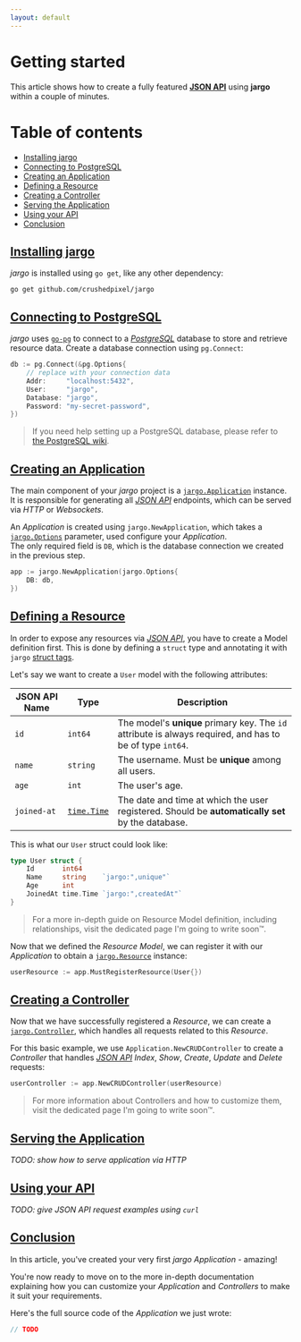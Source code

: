 ```yaml
---
layout: default
---
```


# Getting started
This article shows how to create a fully featured [**JSON API**][jsonapi] using **jargo** within a couple of minutes.

# Table of contents

- [Installing jargo](#installing-jargo)
- [Connecting to PostgreSQL](#connecting-to-postgresql)
- [Creating an Application](#creating-an-application)
- [Defining a Resource](#defining-a-resource)
- [Creating a Controller](#creating-a-controller)
- [Serving the Application](#serving-the-application)
- [Using your API](#using-your-api)
- [Conclusion](#conclusion)

## [Installing jargo](#installing-jargo)
*jargo* is installed using `go get`, like any other dependency:
```
go get github.com/crushedpixel/jargo
```

## [Connecting to PostgreSQL](#connecting-to-postgresql)
*jargo* uses [`go-pg`][go-pg] to connect to a [*PostgreSQL*][PostgreSQL] database to store and retrieve resource data.
Create a database connection using `pg.Connect`:

```go
db := pg.Connect(&pg.Options{
    // replace with your connection data
    Addr:     "localhost:5432",
    User:     "jargo",
    Database: "jargo",
    Password: "my-secret-password",
})
```

> If you need help setting up a PostgreSQL database, please refer to [the PostgreSQL wiki][postgres-installation].

## [Creating an Application](#creating-an-application)
The main component of your *jargo* project is a [`jargo.Application`][jargo.Application] instance.  
It is responsible for generating all [*JSON API*][jsonapi] endpoints, which can be served via *HTTP* or *Websockets*.

An *Application* is created using `jargo.NewApplication`, which takes a [`jargo.Options`][jargo.Options] parameter,
used configure your *Application*.  
The only required field is `DB`, which is the database connection we created in the previous step.

```go
app := jargo.NewApplication(jargo.Options{
	DB: db,
})
```

## [Defining a Resource](#defining-a-resource)
In order to expose any resources via [*JSON API*][jsonapi], you have to create a Model definition first.
This is done by defining a `struct` type and annotating it with `jargo` [struct tags][struct-tags]. 

Let's say we want to create a `User` model with the following attributes:

| JSON API Name | Type                     | Description                                                                                               |
| ------------- | ------------------------ | --------------------------------------------------------------------------------------------------------- |
| `id`          | `int64`                  | The model's **unique** primary key. The `id` attribute is always required, and has to be of type `int64`. |
| `name`        | `string`                 | The username. Must be **unique** among all users.                                                         |
| `age`         | `int`                    | The user's age.                                                                                           |
| `joined-at`   | [`time.Time`][time.Time] | The date and time at which the user registered. Should be **automatically set** by the database.          |

This is what our `User` struct could look like:
```go
type User struct {
	Id       int64
	Name     string    `jargo:",unique"`
	Age      int
	JoinedAt time.Time `jargo:",createdAt"`
}
```

> For a more in-depth guide on Resource Model definition, including relationships, visit the dedicated page I'm going to write soon™.

Now that we defined the *Resource Model*, we can register it with our *Application*
to obtain a [`jargo.Resource`][jargo.Resource] instance:

```go
userResource := app.MustRegisterResource(User{})
```

## [Creating a Controller](#creating-a-controller)
Now that we have successfully registered a *Resource*, we can create a [`jargo.Controller`][jargo.Controller],
which handles all requests related to this *Resource*.

For this basic example, we use `Application.NewCRUDController` to create a *Controller*
that handles [*JSON API*][jsonapi] *Index*, *Show*, *Create*, *Update* and *Delete* requests:

```go
userController := app.NewCRUDController(userResource)
```

> For more information about Controllers and how to customize them, visit the dedicated page I'm going to write soon™.

## [Serving the Application](#serving-the-application)

*TODO: show how to serve application via HTTP*

## [Using your API](#using-your-api)

*TODO: give JSON API request examples using `curl`*

## [Conclusion](#conclusion)
In this article, you've created your very first *jargo Application* - amazing!

You're now ready to move on to the more in-depth documentation explaining how you can
customize your *Application* and *Controllers* to make it suit your requirements.

Here's the full source code of the *Application* we just wrote:
```go
// TODO
```

[jsonapi]: http://jsonapi.org/
[PostgreSQL]: https://postgresql.org
[go-pg]: https://github.com/go-pg/pg
[pg.DB]: https://godoc.org/github.com/go-pg/pg#DB
[postgres-installation]: https://wiki.postgresql.org/wiki/Detailed_installation_guides
[jargo.Application]: https://godoc.org/github.com/CrushedPixel/jargo#Application
[jargo.Options]: https://godoc.org/github.com/CrushedPixel/jargo#Options
[struct-tags]: https://golang.org/ref/spec#Tag
[time.Time]: https://golang.org/pkg/time/#Time
[jargo.Resource]: https://godoc.org/github.com/CrushedPixel/jargo#Resource
[jargo.Controller]: https://godoc.org/github.com/CrushedPixel/jargo#Controller